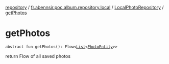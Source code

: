 [repository](../../index.md) / [fr.abennsir.poc.album.repository.local](../index.md) / [LocalPhotoRepository](index.md) / [getPhotos](./get-photos.md)

# getPhotos

`abstract fun getPhotos(): Flow<`[`List`](https://kotlinlang.org/api/latest/jvm/stdlib/kotlin.collections/-list/index.html)`<`[`PhotoEntity`](../../fr.abennsir.poc.album.repository.data/-photo-entity/index.md)`>>`

return Flow of all saved photos


